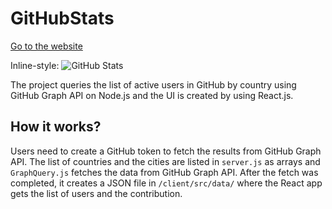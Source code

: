 # GitHubStats

[Go to the website](http://104.198.135.184:3000/)

Inline-style: 
![GitHub Stats](https://raw.githubusercontent.com/gayanvoice/GitHubStats/images/github-stats-1.PNG "GitHub Stats")


The project queries the list of active users in GitHub by country using GitHub Graph API on Node.js and the UI is created by using React.js.

## How it works?
Users need to create a GitHub token to fetch the results from GitHub Graph API. The list of countries and the cities are listed in `server.js` as arrays and `GraphQuery.js` fetches the data from GitHub Graph API. After the fetch was completed, it creates a JSON file in `/client/src/data/` where the React app gets the list of users and the contribution.
